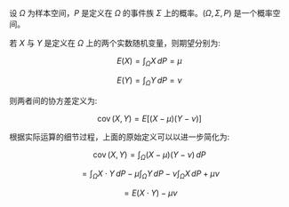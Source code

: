 设 $\Omega$ 为样本空间，$P$ 是定义在 $\Omega$ 的事件族 $\Sigma$ 上的概率。$(\Omega, \Sigma, P)$ 是一个概率空间。

若 $X$ 与 $Y$ 是定义在 $\Omega$ 上的两个实数随机变量，则期望分别为:

$$
E(X) = \int_{\Omega} X \, dP = \mu
$$

$$
E(Y) = \int_{\Omega} Y \, dP = \nu
$$

则两者间的协方差定义为:

$$
\operatorname{cov}(X, Y) = E[(X - \mu)(Y - \nu)]
$$

根据实际运算的细节过程，上面的原始定义可以以进一步简化为:

$$
\operatorname{cov}(X, Y) = \int_{\Omega} (X - \mu)(Y - \nu) \, dP
$$

$$
= \int_{\Omega} X \cdot Y \, dP - \mu \int_{\Omega} Y \, dP - \nu \int_{\Omega} X \, dP + \mu \nu
$$

$$
= E(X \cdot Y) - \mu \nu
$$